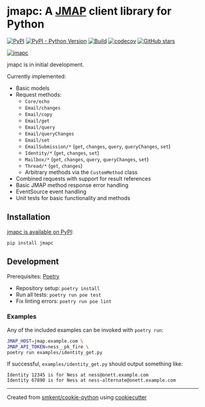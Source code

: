 # jmapc: A [JMAP][jmapio] client library for Python

[![PyPI](https://img.shields.io/pypi/v/jmapc)][pypi]
[![PyPI - Python Version](https://img.shields.io/pypi/pyversions/jmapc)][pypi]
[![Build](https://img.shields.io/github/checks-status/smkent/jmapc/master?label=build)][gh-actions]
[![codecov](https://codecov.io/gh/smkent/jmapc/branch/master/graph/badge.svg)][codecov]
[![GitHub stars](https://img.shields.io/github/stars/smkent/jmapc?style=social)][repo]

[![jmapc][logo]](#)

jmapc is in initial development.

Currently implemented:

* Basic models
* Request methods:
  * `Core/echo`
  * `Email/changes`
  * `Email/copy`
  * `Email/get`
  * `Email/query`
  * `Email/queryChanges`
  * `Email/set`
  * `EmailSubmission/*` (`get`, `changes`, `query`, `queryChanges`, `set`)
  * `Identity/*` (`get`, `changes`, `set`)
  * `Mailbox/*` (`get`, `changes`, `query`, `queryChanges`, `set`)
  * `Thread/*` (`get`, `changes`)
  * Arbitrary methods via the `CustomMethod` class
* Combined requests with support for result references
* Basic JMAP method response error handling
* EventSource event handling
* Unit tests for basic functionality and methods

## Installation

[jmapc is available on PyPI][jmapc-pypi]:

```
pip install jmapc
```

## Development

Prerequisites: [Poetry][poetry]

* Repository setup: `poetry install`
* Run all tests: `poetry run poe test`
* Fix linting errors: `poetry run poe lint`

### Examples

Any of the included examples can be invoked with `poetry run`:

```sh
JMAP_HOST=jmap.example.com \
JMAP_API_TOKEN=ness__pk_fire \
poetry run examples/identity_get.py
```

If successful, `examples/identity_get.py` should output something like:

```
Identity 12345 is for Ness at ness@onett.example.com
Identity 67890 is for Ness at ness-alternate@onett.example.com
```

---

Created from [smkent/cookie-python][cookie-python] using
[cookiecutter][cookiecutter]

[codecov]: https://codecov.io/gh/smkent/jmapc
[cookie-python]: https://github.com/smkent/cookie-python
[cookiecutter]: https://github.com/cookiecutter/cookiecutter
[gh-actions]: https://github.com/smkent/jmapc/actions?query=branch%3Amaster
[logo]: https://raw.github.com/smkent/jmapc/master/img/jmapc.png
[jmapc-pypi]: https://pypi.org/project/jmapc/
[jmapio]: https://jmap.io
[poetry]: https://python-poetry.org/docs/#installation
[pypi]: https://pypi.org/project/jmapc/
[repo]: https://github.com/smkent/jmapc
